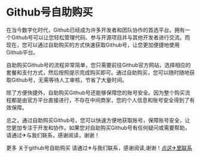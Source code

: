 # Github号自助购买

在当今数字化时代，Github已经成为许多开发者和团队协作的首选平台。拥有一个Github号可以让您轻松管理代码、参与开源项目并与其他开发者进行交流。而现在，您可以通过自助购买的方式快速获取Github号，让您更加便捷地使用Github平台。

自助购买Github号的流程非常简单，您只需要前往Github官方网站，选择相应的套餐和支付方式，然后按照提示完成购买即可。通过自助购买，您可以随时随地获取Github号，无需等待人工审核，节省了大量时间。

除了方便快捷外，自助购买Github号还能够保障您的账号安全。因为整个购买流程都是由官方平台直接进行，不存在中间商家，您的个人信息和账号安全得到了有效保障。

总之，通过自助购买Github号，您可以快速方便地获取账号，保障账号安全，让您更加专注于开发和协作。如果您对自助购买Github号有任何疑问或需要帮助，请通过✈与我们联系，感谢阅读，谢谢！

更多 关于github号自助购买 请通过✈与我们联系，感谢阅读,谢谢！[点这✈里联系](https://ww.k02.cc)